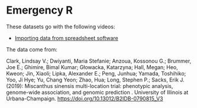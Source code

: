 # Emergency R

These datasets go with the following videos:

* [Importing data from spreadsheet software](https://www.youtube.com/watch?v=hfH_M5tOtwY)

The data come from:

Clark, Lindsay V.; Dwiyanti, Maria Stefanie; Anzoua, Kossonou G.; Brummer, Joe
E.; Ghimire, Bimal Kumar; Głowacka, Katarzyna; Hall, Megan; Heo, Kweon; Jin,
Xiaoli; Lipka, Alexander E.; Peng, Junhua; Yamada, Toshihiko; Yoo, Ji Hye; Yu,
Chang Yeon; Zhao, Hua; Long, Stephen P.; Sacks, Erik J. (2019): Miscanthus
sinensis multi-location trial: phenotypic analysis, genome-wide association, and
genomic prediction . University of Illinois at Urbana-Champaign.
https://doi.org/10.13012/B2IDB-0790815_V3
